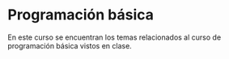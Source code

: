 # Programación básica
En este curso se encuentran los temas relacionados al curso de programación básica vistos en clase.
